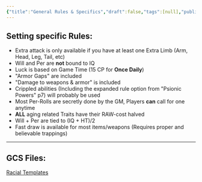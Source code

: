 ```yaml
---
{"title":"General Rules & Specifics","draft":false,"tags":[null],"publish":true,"path":"4. Mechanics/General Rules & Specifics.md","permalink":"/4-mechanics/general-rules-and-specifics/","PassFrontmatter":true}
---
```


## Setting specific Rules:

- Extra attack is only available if you have at least one Extra Limb (Arm, Head, Leg, Tail, etc)
- Will and Per are **not** bound to IQ
- Luck is based on Game Time (15 CP for **Once Daily**)
- "Armor Gaps" are included
- "Damage to weapons & armor" is included
- Crippled abilities (Including the expanded rule option from "Psionic Powers" p7) will probably be used
- Most Per-Rolls are secretly done by the GM, Players **can** call for one anytime
- **ALL** aging related Traits have their RAW-cost halved
- Will + Per are tied to (IQ + HT)/2
- Fast draw is available for most items/weapons (Requires proper and believable trappings)

---

## GCS Files:

[Racial Templates](https://drive.proton.me/urls/498B7EXG28#41guBG1nFSVN)